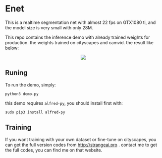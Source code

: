 # Enet

This is a realtime segmentation net with almost 22 fps on GTX1080 ti, and the model size is very
small with only 28M. 

This repo contains the inference demo with already trained weights for production. the weights
trained on cityscapes and camvid. the result like below:

<div align=center><img src="http://github.com/jinfagang/pt_enet/raw/master/images/22.gif"/></div>


## Runing

To run the demo, simply:

```
python3 demo.py
```

this demo requires `alfred-py`, you should install first with:

```
sudo pip3 install alfred-py
```





## Training



If you want training with your own dataset or fine-tune on cityscapes, you can get the full version codes from http://strangeai.pro .  contact me to get the full codes, you can find me on that website.